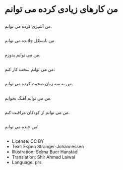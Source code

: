 # من کارهای زیادی کرده می توانم

##
من آشپزی کرده می توانم.

##
من بایسکل چلانده می توانم.

##
من می توانم بدوزم.

##
من می توانم سخت کار کنم.

##
من به سه زبان صحبت کرده می توانم.

##
من می توانم آهنگ بخوانم.

##
من می توانم از کودکان مراقبت کنم.

##
من خنده می توانم!

##
* License: CC BY
* Text: Espen Stranger-Johannessen
* Illustration: Selma Buer Hanstad
* Translation: Shir Ahmad Laiwal
* Language: prs
